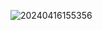 ![20240416155356](https://github.com/GuillaumeSere/App-info-pays/assets/75996200/9b522d29-dc2d-4237-bbe3-06ff02ea90de)
